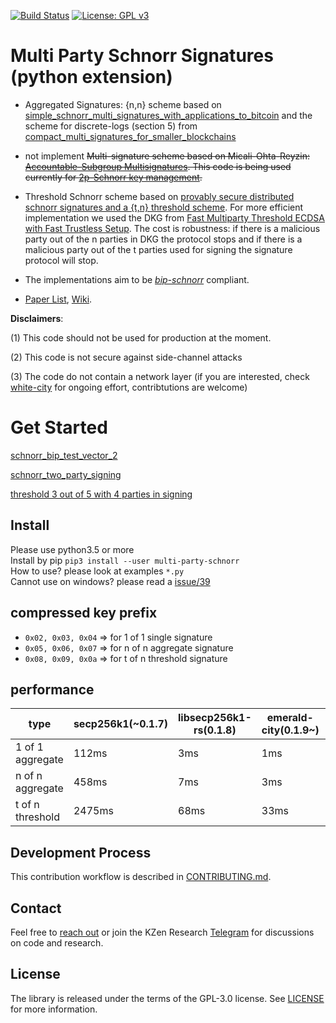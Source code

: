 [![Build Status](https://travis-ci.com/KZen-networks/multi-party-schnorr.svg?branch=master)](https://travis-ci.com/KZen-networks/multi-party-schnorr)
[![License: GPL v3](https://img.shields.io/badge/License-GPL%20v3-blue.svg)](https://www.gnu.org/licenses/gpl-3.0)

Multi Party Schnorr Signatures (python extension)
=====================================
* Aggregated Signatures:  {n,n} scheme based on [simple_schnorr_multi_signatures_with_applications_to_bitcoin](https://github.com/KZen-networks/multi-party-schnorr/blob/master/papers/simple_schnorr_multi_signatures_with_applications_to_bitcoin.pdf) and the scheme for discrete-logs (section 5) from [compact_multi_signatures_for_smaller_blockchains](https://github.com/KZen-networks/multi-party-schnorr/blob/master/papers/compact_multi_signatures_for_smaller_blockchains.pdf) 
* not implement ~~Multi-signature scheme based on Micali-Ohta-Reyzin: [Accountable-Subgroup Multisignatures](https://github.com/KZen-networks/multi-party-schnorr/blob/master/papers/accountable_subgroups_multisignatures.pdf). This code is being used currently for [2p-Schnorr key management](https://github.com/KZen-networks/kms-secp256k1 ).~~
* Threshold Schnorr scheme based on [provably secure distributed schnorr signatures and a {t,n} threshold scheme](https://github.com/KZen-networks/multi-party-schnorr/blob/master/papers/provably_secure_distributed_schnorr_signatures_and_a_threshold_scheme.pdf). For more efficient implementation we used the DKG from [Fast Multiparty Threshold ECDSA with Fast Trustless Setup](http://stevengoldfeder.com/papers/GG18.pdf). The cost is robustness: if there is a malicious party out of the n parties in DKG the protocol stops and if there is a malicious party out of the t parties used for signing the signature protocol will stop.
* The implementations aim to be [_bip-schnorr_](https://github.com/sipa/bips/blob/bip-schnorr/bip-schnorr.mediawiki) compliant.

* [Paper List](https://github.com/KZen-networks/multi-party-schnorr/tree/master/papers), [Wiki](https://github.com/KZen-networks/multisig-schnorr/wiki).

**Disclaimers**: 

(1) This code should not be used for production at the moment.

(2) This code is not secure against side-channel attacks

(3) The code do not contain a network layer (if you are interested, check [white-city](https://github.com/KZen-networks/white-city) for ongoing effort, contribtutions are welcome)


Get Started
=====================================

[schnorr_bip_test_vector_2](https://github.com/KZen-networks/multi-party-schnorr/blob/master/src/protocols/aggsig/test.rs#L137)

[schnorr_two_party_signing](https://github.com/KZen-networks/multi-party-schnorr/blob/master/src/protocols/aggsig/test.rs#L26)

[threshold 3 out of 5 with 4 parties in signing](https://github.com/KZen-networks/multi-party-schnorr/blob/master/src/protocols/thresholdsig/test.rs#L61)

Install
----
Please use python3.5 or more  
Install by pip `pip3 install --user multi-party-schnorr`  
How to use? please look at examples `*.py`  
Cannot use on windows? please read a [issue/39](https://github.com/KZen-networks/curv/issues/39)  

compressed key prefix
----
* `0x02, 0x03, 0x04` => for 1 of 1 single signature
* `0x05, 0x06, 0x07` => for n of n aggregate signature
* `0x08, 0x09, 0x0a` => for t of n threshold signature

performance
----
type | secp256k1(~0.1.7) | libsecp256k1-rs(0.1.8) | emerald-city(0.1.9~) | test code link |
------------------|-----------|----|--------|-------|
1 of 1 aggregate | 112ms   |   3ms  | 1ms   |  [aggregate_1_of_1.py](https://github.com/namuyan/multi-party-schnorr/blob/master/aggregate_1_of_1.py) |
n of n aggregate | 458ms   |   7ms  | 3ms   | [aggregate_n_of_n.py](https://github.com/namuyan/multi-party-schnorr/blob/master/aggregate_n_of_n.py)  |
t of n threshold | 2475ms   |  68ms | 33ms  | [thresholdbig_t_of_n.py](https://github.com/namuyan/multi-party-schnorr/blob/master/thresholdbig_t_of_n.py) |

Development Process
-------------------
This contribution workflow is described in [CONTRIBUTING.md](CONTRIBUTING.md).

Contact
-------------------
Feel free to [reach out](mailto:github@kzencorp.com) or join the KZen Research [Telegram]( https://t.me/kzen_research) for discussions on code and research.

License
-------
The library is released under the terms of the GPL-3.0 license. See [LICENSE](LICENSE) for more information.
